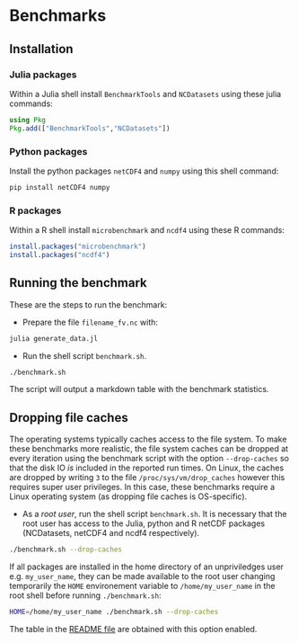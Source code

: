 # Benchmarks

## Installation

### Julia packages

Within a Julia shell install `BenchmarkTools` and `NCDatasets` using these julia commands:

```julia
using Pkg
Pkg.add(["BenchmarkTools","NCDatasets"])
```

### Python packages

Install the python packages `netCDF4` and `numpy` using this shell command:

```bash
pip install netCDF4 numpy
```

### R packages

Within a R shell install `microbenchmark` and `ncdf4` using these R commands:
```R
install.packages("microbenchmark")
install.packages("ncdf4")
```

## Running the benchmark

These are the steps to run the benchmark:

* Prepare the file `filename_fv.nc` with:

```bash
julia generate_data.jl
```

* Run the shell script `benchmark.sh`.

```bash
./benchmark.sh
```

The script will output a markdown table with the benchmark statistics.

## Dropping file caches

The operating systems typically caches access to the file system.
To make these benchmarks more realistic, the file system caches can be dropped at every iteration using the benchmark script with the option `--drop-caches`
so that the disk IO *is* included in the reported run times.
On Linux, the caches are dropped by writing `3` to the file `/proc/sys/vm/drop_caches` however this requires super user privileges.
In this case, these benchmarks require a Linux operating system (as dropping file caches is OS-specific).


* As a *root user*, run the shell script `benchmark.sh`. It is necessary that the root user has access to the Julia, python and R netCDF packages (NCDatasets, netCDF4 and ncdf4 respectively).

```bash
./benchmark.sh --drop-caches
```

If all packages are installed in the home directory of an unpriviledges user e.g. `my_user_name`, they can be made available to the root user changing temporarily the `HOME` environement variable to `/home/my_user_name` in the root shell before running `./benchmark.sh`:

```bash
HOME=/home/my_user_name ./benchmark.sh --drop-caches
```

The table in the [README file](https://github.com/Alexander-Barth/NCDatasets.jl/blob/master/README.md) are obtained with this option enabled.
